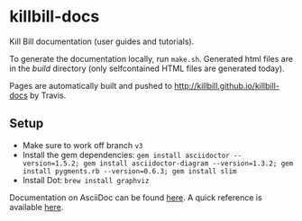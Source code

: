 killbill-docs
=============

Kill Bill documentation (user guides and tutorials).

To generate the documentation locally, run ```make.sh```. Generated html files are in the *build* directory (only selfcontained HTML files are generated today).

Pages are automatically built and pushed to http://killbill.github.io/killbill-docs by Travis.

Setup
-----

* Make sure to work off branch `v3`
* Install the gem dependencies: `gem install asciidoctor --version=1.5.2; gem install asciidoctor-diagram --version=1.3.2; gem install pygments.rb --version=0.6.3; gem install slim`
* Install Dot: `brew install graphviz`

Documentation on AsciiDoc can be found [here](http://asciidoctor.org/docs/). A quick reference is available [here](http://asciidoctor.org/docs/asciidoc-syntax-quick-reference/).
